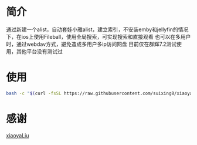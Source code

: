# 简介
通过新建一个alist，自动套娃小雅alist，建立索引，不安装emby和jellyfin的情况下，在ios上使用Fileball，使用全局搜索，可实现搜索和直接观看
也可以在多用户时，通过webdav方式，避免造成多用户多ip访问网盘
目前仅在群辉7.2测试使用，其他平台没有测试过
# 使用
```bash
bash -c "$(curl -fsSL https://raw.githubusercontent.com/suixing8/xiaoya-alist-search/main/xiaoya-alist-search.sh)"
```
# 感谢
[xiaoyaLiu](https://alist.xiaoya.pro/)


